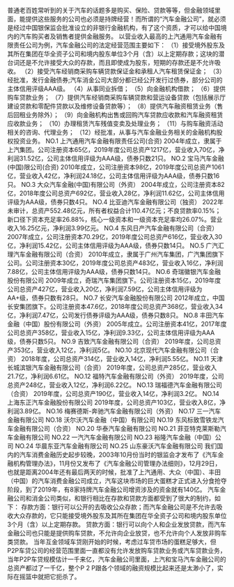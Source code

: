 ﻿普通老百姓常听到的关于汽车的话题多是购买、保险、贷款等等，但金融领域里面，能提供这些服务的公司也必须是持牌经营！而所谓的“汽车金融公司”，就必须是经过中国银保监会批准设立的非银行金融机构，有了这个资质，才可以给中国境内的汽车购买者及销售者提供金融服务。
以营业收入最高的上汽通用汽车金融有限责任公司为例，汽车金融公司的法定经营范围主要如下：
（1）接受境外股东及其所在集团在华全资子公司和境内股东单位3个月（含）以上定期存款；这块的潜台词还是不允许接受大众的存款，而且即使成为股东，短期的存款还是不允许吸收。
（2）接受汽车经销商采购车辆贷款保证金和承租人汽车租赁保证金；
（3）经批准，发行金融债券;汽车消金公司大部分都已经公开发行过债券，部分公司的主体信用评级AAA级。
（4）从事同业拆借；
（5）向金融机构借款；
（6）提供购车贷款业务；
（7）提供汽车经销商采购车辆贷款和营运设备贷款（包括展示厅建设贷款和零配件贷款以及维修设备贷款等）；
（8）提供汽车融资租赁业务（售后回租业务除外）；
（9）向金融机构出售或回购汽车贷款应收款和汽车融资租赁应收款业务；
（10）办理租赁汽车残值变卖及处理业务；
（11）与购车融资活动相关的咨询、代理业务；
（12）经批准，从事与汽车金融业务相关的金融机构股权投资业务。
NO.1 上汽通用汽车金融有限责任公司(合资)
2004年成立，隶属于上汽集团。公司注册资本65亿，2019年度公司总资产1217亿，营业收入70亿，净利润31.52亿，公司主体信用评级为AAA级，债券只数21只。
NO.2 宝马汽车金融(中国)限公司(合资)
2010年成立，公司注册资本98亿，2019年度公司总资产1061亿，营业收入42亿，净利润24.18亿，公司主体信用评级为AAA级，债券只数16只。
NO.3 大众汽车金融(中国)有限公司（外资）
2004年成立，公司注册资本82亿，2018年度公司总资产692亿，营业收入28亿，净利润11.62亿，公司主体信用评级为AAA级，债券只数4只。
NO.4 比亚迪汽车金融有限公司（独资）
2022年未审计，总资产552.48亿元，所有者权益合计110.47亿元；不良贷款率0.15%；新口径下资本充足率26.88%，核心一级资本和一级资本充足率均26.07%。营业收入16.25亿元，净利润3.99亿元。
NO.4 东风日产汽车金融有限公司（合资）
2007年成立，公司注册资本70.29亿，2019年度公司总资产616亿，营业收入30亿，净利润15.42亿，公司主体信用评级为AAA级，债券只数14只。
NO.5 广汽汇理汽车金融有限公司（合资）
2010年成立，隶属于广州汽车集团，广汽集团旗下公司。公司注册资本30亿，2019年度公司总资产483亿，营业收入16亿，净利润7.88亿，公司主体信用评级为AAA级，债券只数14只。
NO.6 奇瑞徽银汽车金融股份有限公司
2009年成立，奇瑞汽车集团旗下。公司注册资本15亿，2019年度公司总资产427亿，营业收入20亿，净利润7.59亿，公司主体信用评级为AA+级，债券只数有28只。
NO.7 长安汽车金融股份有限公司
2012年成立，中国长安集团旗下。公司注册资本47.6亿，2018年度公司总资产368亿，营业收入34亿，净利润7.47亿，公司发行债券评级为AAA级，债券只数8只。
NO.8 丰田汽车金融（中国）股份有限公司（外资）
2005年成立。公司注册资本41亿，2017年度公司总资产358亿，营业收入15亿，净利润9.33亿，公司主体信用评级为AAA级，债券只数5只。
NO.9 吉致汽车金融有限公司（合资）
2019年度，公司总资产353亿，营业收入12亿，净利润5亿。
NO.10 北京现代汽车金融有限公司（合资）
2018年度，公司总资产314亿，营业收入14亿，净利润5.55亿。
NO.11 天津长城滨银汽车金融有限公司（合资）
2019年度，公司总资产285亿，营业收入21.7亿，净利润6.61亿。
NO.12 福特汽车金融有限公司（外资）
2019年度，公司总资产248亿，营业收入12亿，净利润6.22亿。
NO.13 瑞福德汽车金融有限公司（合资）
2019年度，公司总资产190亿，营业收入14亿，净利润3.2亿。
NO.14 上海东正汽车金融股份有限公司
2019年度，公司总资产103亿，营业收入8亿，净利润3.89亿。
NO.16 梅赛德斯-奔驰汽车金融有限公司（外资）
NO.17 三一汽车金融有限公司
NO.18 沃尔沃汽车金融（中国）有限公司
NO.19 东风标致雪铁龙汽车金融有限公司（合资）
NO.20 华泰汽车金融有限公司
NO.21 菲亚特克莱斯勒汽车金融有限公司
NO.22 一汽汽车金融有限公司
NO.23 裕隆汽车金融（中国）公司
NO.24 华晨东亚汽车金融有限公司
NO.25 山东豪沃汽车金融有限公司
我们国内的汽车消费金融历史起步较晚，2003年10月份当时的银监会才发布了《汽车金融机构管理办法》，11月份又发布了《汽车金融公司管理办法细则》，12月29日，也就是距离2004年还有最后两天的时候，批准了上汽通用、大众（中国）、丰田（中国）的汽车消费金融公司成立，汽车这块市场的巨大蛋糕才正式进入分食抢夺阶段，到了2019年，有8家持牌汽车金融公司增资涉及的资金就有140亿。
汽车金融公司和消金公司类似，和银行相比在存款和贷款方面都受到了很大的制约，如下：
存款方面：银行可以公开的去吸收公众存款；而汽车金融公司是不允许去吸收大众存款的，它只能接受境外股东及其所在集团在华全资子公司和境内股东单位3个月（含）以上定期存款。
贷款方面：银行可以向个人和企业发放贷款，而汽车金融公司也只能是提供购车贷款，不允许向企业放贷，也不允许向个人发放非购车类贷款。
当年互金领域车贷刚开始的时候，考虑过车贷市场的蛋糕足够大，但P2P车贷公司的经营范围里面一直都没有允许发放购车贷款业务或汽车贷款业务，当年P2P车贷规模估计一千来亿，汽车金融公司里面，上汽和宝马汽车金融公司的总资产都过了一千亿，整个P 2 P跟各个领域的融资规模比起来还是太渺小了，实际在摇篮中就把它扼杀了。
